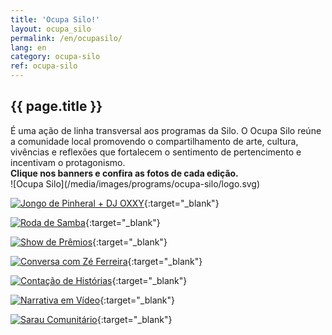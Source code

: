 ```yaml
---
title: 'Ocupa Silo!'
layout: ocupa_silo
permalink: /en/ocupasilo/
lang: en 
category: ocupa-silo
ref: ocupa-silo
---
```


<section class="content-text">
    <h2>{{ page.title }}</h2>
    É uma ação de linha transversal aos programas da Silo. O Ocupa Silo reúne a comunidade local promovendo o compartilhamento de arte, cultura, vivências e reflexões que fortalecem o sentimento de pertencimento e incentivam o protagonismo.<br>
    <strong>Clique nos banners e confira as fotos de cada edição.</strong>
</section>


<div class="ocupa-silo-images" markdown="1">
![Ocupa Silo](/media/images/programs/ocupa-silo/logo.svg)

[![Jongo de Pinheral + DJ OXXY](/media/images/programs/ocupa-silo/jongo_pinheral.svg)](https://www.flickr.com/photos/encontrada/albums/72177720320003465){:target="_blank"}

[![Roda de Samba](/media/images/programs/ocupa-silo/roda_samba.svg)](https://www.flickr.com/photos/encontrada/albums/72177720319782053/){:target="_blank"}

[![Show de Prêmios](/media/images/programs/ocupa-silo/show_premios.svg)](https://www.flickr.com/photos/encontrada/albums/72177720319720558/with/53941146470){:target="_blank"}

[![Conversa com Zé Ferreira](/media/images/programs/ocupa-silo/conversa_ze.svg)](https://www.flickr.com/photos/196098481@N03/albums/72177720318070593/){:target="_blank"}

[![Contação de Histórias](/media/images/programs/ocupa-silo/contacao_historias.svg)](https://www.flickr.com/photos/196098481@N03/albums/72177720318053390/){:target="_blank"}

[![Narrativa em Vídeo](/media/images/programs/ocupa-silo/narrativa_video.svg)](https://www.flickr.com/photos/196098481@N03/albums/72177720317982952){:target="_blank"}

[![Sarau Comunitário](/media/images/programs/ocupa-silo/sarau_comunitario.svg)](https://www.flickr.com/photos/196098481@N03/albums/72177720305651371/){:target="_blank"}
</div>

